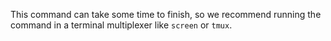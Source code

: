 This command can take some time to finish, so we recommend running the command in a terminal multiplexer like `screen` or `tmux`.
